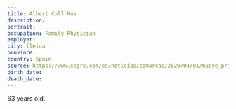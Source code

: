 ```yaml
---
title: Albert Coll Nus
description: 
portrait: 
occupation: Family Physician
employer: 
city: lleida
province: 
country: Spain
source: https://www.segre.com/es/noticias/comarcas/2020/04/01/muere_primer_medico_por_coronavirus_lleida_102997_1091.html
birth_date: 
death_date: 
---
```


63 years old.